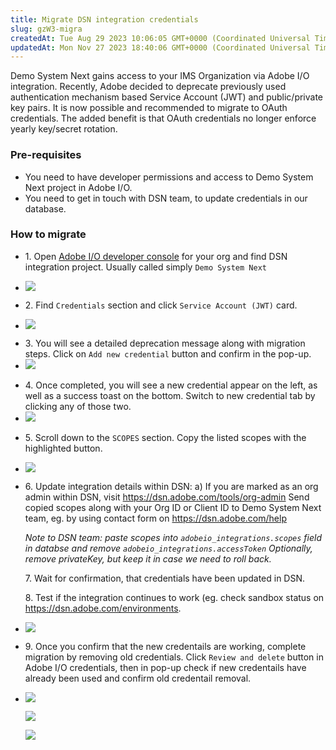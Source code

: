 ```yaml
---
title: Migrate DSN integration credentials
slug: gzW3-migra
createdAt: Tue Aug 29 2023 10:06:05 GMT+0000 (Coordinated Universal Time)
updatedAt: Mon Nov 27 2023 18:40:06 GMT+0000 (Coordinated Universal Time)
---
```


Demo System Next gains access to your IMS Organization via Adobe I/O integration. Recently, Adobe decided to deprecate previously used authentication mechanism based Service Account (JWT) and public/private key pairs. It is now possible and recommended to migrate to OAuth credentials. The added benefit is that OAuth credentials no longer enforce yearly key/secret rotation.

### Pre-requisites

- You need to have developer permissions and access to Demo System Next project in Adobe I/O.
- You need to get in touch with DSN team, to update credentials in our database.

### How to migrate

- 1\. Open [Adobe I/O developer console](https://developer.adobe.com/console/projects) for your org and find DSN integration project. Usually called simply `Demo System Next`
- ![](../../assets/TA8zsfFMXWtoBKP7lOVer_image.png)



- 2\. Find `Credentials` section and click `Service Account (JWT)` card.
- ![](../../assets/HPz4AVuB_MHiUqj7NfjvM_image.png)

* 3\. You will see a detailed deprecation message along with migration steps. Click on `Add new credential` button and confirm in the pop-up.
* ![](../../assets/eKMurtavvR0ZaPOZOuXy5_image.png)

- 4\. Once completed, you will see a new credential appear on the left, as well as a success toast on the bottom. Switch to new credential tab by clicking any of those two.
- ![](../../assets/o2fpgZc8Tr52pkH31BUgu_image.png)

* 5\. Scroll down to the `SCOPES` section. Copy the listed scopes with the highlighted button.


* ![](../../assets/_NAt5ok5OnBHaYG2jS83D_image.png)

- 6\. Update integration details within DSN:
  a) If you are marked as an org admin within DSN, visit <https://dsn.adobe.com/tools/org-admin> Send copied scopes along with your Org ID or Client ID to Demo System Next team, eg. by using contact form on <https://dsn.adobe.com/help>

  *Note to DSN team: paste scopes into *`adobeio_integrations.scopes`* field in databse and remove *`adobeio_integrations.accessToken`* Optionally, remove privateKey, but keep it in case we need to roll back.*

  7\. Wait for confirmation, that credentials have been updated in DSN.

  8\. Test if the integration continues to work (eg. check sandbox status on <https://dsn.adobe.com/environments>.


- ![](../../assets/DLXEZpoC6kw-bwwXiPEd0_image.png)

* 9\. Once you confirm that the new credentails are working, complete migration by removing old credentials. Click `Review and delete` button in Adobe I/O credentials, then in pop-up check if new credentails have already been used and confirm old credentail removal.
* ![](../../assets/UNucgFnneX8G6khd1NDUY_image.png)

  ![](../../assets/8Twv5f3B-aqH0TAgUblCG_image.png)

  ![](../../assets/gAX9Om-kxkyh6keeOMmBt_image.png)

